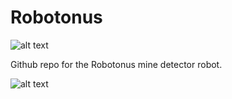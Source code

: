 # Robotonus

![alt text](https://cdn.discordapp.com/attachments/709387034879328316/801341258157129728/WhatsApp_Image_2020-10-29_at_10.05.16_AM.jpeg)

Github repo for the Robotonus mine detector robot.

![alt text](https://amayei.nyc3.digitaloceanspaces.com/2019/11/landmine8219381239.jpeg)
